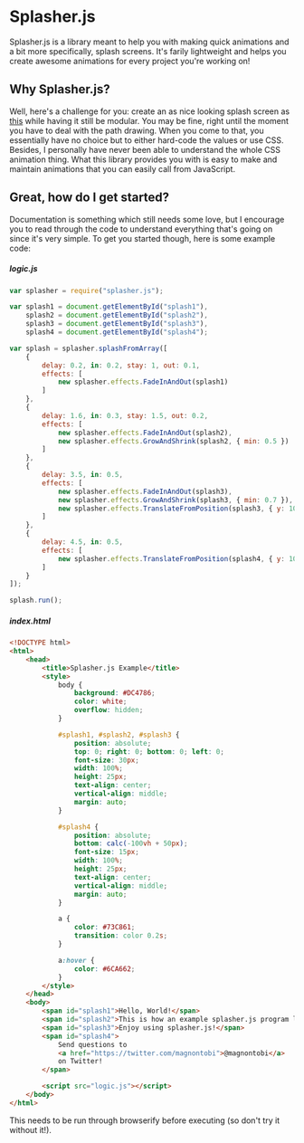 # Splasher.js
Splasher.js is a library meant to help you with making quick animations and a
bit more specifically, splash screens. It's farily lightweight and helps you
create awesome animations for every project you're working on!

## Why Splasher.js?
Well, here's a challenge for you: create an as nice looking splash screen as
[this](https://magnon.net) while having it still be modular. You may be fine,
right until the moment you have to deal with the path drawing. When you come to
that, you essentially have no choice but to either hard-code the values or use
CSS. Besides, I personally have never been able to understand the whole CSS
animation thing. What this library provides you with is easy to make and
maintain animations that you can easily call from JavaScript.

## Great, how do I get started?
Documentation is something which still needs some love, but I encourage you to
read through the code to understand everything that's going on since it's very
simple. To get you started though, here is some example code:

##### logic.js
```javascript
var splasher = require("splasher.js");

var splash1 = document.getElementById("splash1"),
	splash2 = document.getElementById("splash2"),
	splash3 = document.getElementById("splash3"),
	splash4 = document.getElementById("splash4");

var splash = splasher.splashFromArray([
	{
		delay: 0.2, in: 0.2, stay: 1, out: 0.1,
		effects: [
			new splasher.effects.FadeInAndOut(splash1)
		]
	},
	{
		delay: 1.6, in: 0.3, stay: 1.5, out: 0.2,
		effects: [
			new splasher.effects.FadeInAndOut(splash2),
			new splasher.effects.GrowAndShrink(splash2, { min: 0.5 })
		]
	},
	{
		delay: 3.5, in: 0.5,
		effects: [
			new splasher.effects.FadeInAndOut(splash3),
			new splasher.effects.GrowAndShrink(splash3, { min: 0.7 }),
			new splasher.effects.TranslateFromPosition(splash3, { y: 100 })
		]
	},
	{
		delay: 4.5, in: 0.5,
		effects: [
			new splasher.effects.TranslateFromPosition(splash4, { y: 100 })
		]
	}
]);

splash.run();
```
##### index.html
```html
<!DOCTYPE html>
<html>
	<head>
		<title>Splasher.js Example</title>
		<style>
			body {
				background: #DC4786;
				color: white;
				overflow: hidden;
			}

			#splash1, #splash2, #splash3 {
				position: absolute;
				top: 0; right: 0; bottom: 0; left: 0;
				font-size: 30px;
				width: 100%;
				height: 25px;
				text-align: center;
				vertical-align: middle;
				margin: auto;
			}

			#splash4 {
				position: absolute;
				bottom: calc(-100vh + 50px);
				font-size: 15px;
				width: 100%;
				height: 25px;
				text-align: center;
				vertical-align: middle;
				margin: auto;
			}

			a {
				color: #73C861;
				transition: color 0.2s;
			}

			a:hover {
				color: #6CA662;
			}
		</style>
	</head>
	<body>
		<span id="splash1">Hello, World!</span>
		<span id="splash2">This is how an example splasher.js program looks like</span>
		<span id="splash3">Enjoy using splasher.js!</span>
		<span id="splash4">
			Send questions to
			<a href="https://twitter.com/magnontobi">@magnontobi</a>
			on Twitter!
		</span>

		<script src="logic.js"></script>
	</body>
</html>
```
This needs to be run through browserify before executing (so don't try it without it!).
